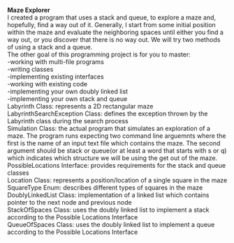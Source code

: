 **Maze Explorer**<br>
I created a program that uses a stack and queue, to explore a maze and, hopefully, find a way out of it. Generally, I start from some initial position within 
the maze and evaluate the neighboring spaces until either you find a way out, or you discover that there is no way out. We will try two methods of using
a stack and a queue.<br>
The other goal of this programming project is for you to master:<br>
-working with multi-file programs<br>
-writing classes<br>
-implementing existing interfaces<br>
-working with existing code<br>
-implementing your own doubly linked list<br>
-implementing your own stack and queue<br>
Labyrinth Class: represents a 2D rectangular maze<br>
LabyrinthSearchException Class: defines the exception thrown by the Labyrinth class during the search process<br>
Simulation Class: the actual program that simulates an exploration of a maze. The program runs expecting two command line arguemnts where the first is the name
of an input text file which contains the maze. The second argument should be stack or queue(or at least a word that starts with s or q) which indicates which
structure we will be using the get out of the maze.<br>
PossibleLocations Interface: provides requirements for the stack and queue classes<br>
Location Class: represents a position/location of a single square in the maze<br>
SquareType Enum: describes different types of squares in the maze<br>
DoublyLinkedList Class: implementation of a linked list which contains pointer to the next node and previous node<br>
StackOfSpaces Class: uses the doubly linked list to implement a stack according to the Possible Locations Interface<br>
QueueOfSpaces Class: uses the doubly linked list to implement a queue according to the Possible Locations Interface<br>


